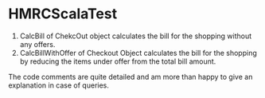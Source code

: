 # HMRCScalaTest
1.  CalcBill of ChekcOut object calculates the bill for the shopping without any offers. 
2.  CalcBillWithOffer of Checkout Object calculates the bill for the shopping by reducing the items under offer from the total bill amount. 

The code comments are quite detailed and am more than happy to give an explanation in case of queries. 

